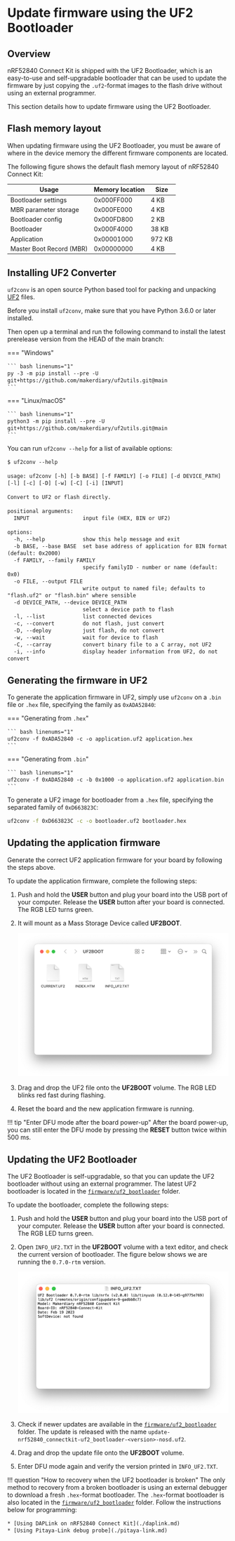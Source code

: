 # Update firmware using the UF2 Bootloader

## Overview

nRF52840 Connect Kit is shipped with the UF2 Bootloader, which is an easy-to-use and self-upgradable bootloader that can be used to update the firmware by just copying the `.uf2`-format images to the flash drive without using an external programmer.

This section details how to update firmware using the UF2 Bootloader.

## Flash memory layout

When updating firmware using the UF2 Bootloader, you must be aware of where in the device memory the different firmware components are located.

The following figure shows the default flash memory layout of nRF52840 Connect Kit:

| Usage                    | Memory location | Size   |
|--------------------------|-----------------|--------|
| Bootloader settings      | 0x000FF000      | 4 KB   |
| MBR parameter storage    | 0x000FE000      | 4 KB   |
| Bootloader config        | 0x000FD800      | 2 KB   |
| Bootloader               | 0x000F4000      | 38 KB  |
| Application              | 0x00001000      | 972 KB |
| Master Boot Record (MBR) | 0x00000000      | 4 KB   |

## Installing UF2 Converter

`uf2conv` is an open source Python based tool for packing and unpacking [UF2](https://github.com/microsoft/uf2) files.

Before you install `uf2conv`, make sure that you have Python 3.6.0 or later installed. 

Then open up a terminal and run the following command to install the latest prerelease version from the HEAD of the main branch:

=== "Windows"

    ``` bash linenums="1"
    py -3 -m pip install --pre -U git+https://github.com/makerdiary/uf2utils.git@main
    ```

=== "Linux/macOS"

    ``` bash linenums="1"
    python3 -m pip install --pre -U git+https://github.com/makerdiary/uf2utils.git@main
    ```

You can run `uf2conv --help` for a list of available options:

``` { .bash .no-copy linenums="1" }
$ uf2conv --help

usage: uf2conv [-h] [-b BASE] [-f FAMILY] [-o FILE] [-d DEVICE_PATH] [-l] [-c] [-D] [-w] [-C] [-i] [INPUT]

Convert to UF2 or flash directly.

positional arguments:
  INPUT                 input file (HEX, BIN or UF2)

options:
  -h, --help            show this help message and exit
  -b BASE, --base BASE  set base address of application for BIN format (default: 0x2000)
  -f FAMILY, --family FAMILY
                        specify familyID - number or name (default: 0x0)
  -o FILE, --output FILE
                        write output to named file; defaults to "flash.uf2" or "flash.bin" where sensible
  -d DEVICE_PATH, --device DEVICE_PATH
                        select a device path to flash
  -l, --list            list connected devices
  -c, --convert         do not flash, just convert
  -D, --deploy          just flash, do not convert
  -w, --wait            wait for device to flash
  -C, --carray          convert binary file to a C array, not UF2
  -i, --info            display header information from UF2, do not convert

```

## Generating the firmware in UF2

To generate the application firmware in UF2, simply use `uf2conv` on a `.bin` file or `.hex` file, specifying the family as `0xADA52840`:

=== "Generating from `.hex`"

    ``` bash linenums="1"
    uf2conv -f 0xADA52840 -c -o application.uf2 application.hex
    ```

=== "Generating from `.bin`"

    ``` bash linenums="1"
    uf2conv -f 0xADA52840 -c -b 0x1000 -o application.uf2 application.bin
    ```

To generate a UF2 image for bootloader from a `.hex` file, specifying the separated family of `0xD663823C`:

``` bash linenums="1"
uf2conv -f 0xD663823C -c -o bootloader.uf2 bootloader.hex
```

## Updating the application firmware

Generate the correct UF2 application firmware for your board by following the steps above.

To update the application firmware, complete the following steps:

1. Push and hold the __USER__ button and plug your board into the USB port of your computer. Release the __USER__ button after your board is connected. The RGB LED turns green.

2. It will mount as a Mass Storage Device called __UF2BOOT__.

    ![](../assets/images/uf2boot_volume.png)

3. Drag and drop the UF2 file onto the __UF2BOOT__ volume. The RGB LED blinks red fast during flashing.

4. Reset the board and the new application firmware is running.

!!! tip "Enter DFU mode after the board power-up"
    After the board power-up, you can still enter the DFU mode by pressing the __RESET__ button twice within 500 ms.

## Updating the UF2 Bootloader

The UF2 Bootloader is self-upgradable, so that you can update the UF2 bootloader without using an external programmer. The latest UF2 bootloader is located in the [`firmware/uf2_bootloader`](https://github.com/makerdiary/nrf52840-connectkit/tree/main/firmware/uf2_bootloader) folder.

To update the bootloader, complete the following steps:

1. Push and hold the __USER__ button and plug your board into the USB port of your computer. Release the __USER__ button after your board is connected. The RGB LED turns green.

2. Open `INFO_UF2.TXT` in the __UF2BOOT__ volume with a text editor, and check the current version of bootloader. The figure below shows we are running the `0.7.0-rtm` version.

    ![](../assets/images/current_uf2_info.png)

3. Check if newer updates are available in the [`firmware/uf2_bootloader`](https://github.com/makerdiary/nrf52840-connectkit/tree/main/firmware/uf2_bootloader) folder. The update is released with the name `update-nrf52840_connectkit-uf2_bootloader-<version>-nosd.uf2`.

4. Drag and drop the update file onto the __UF2BOOT__ volume.

5. Enter DFU mode again and verify the version printed in `INFO_UF2.TXT`.

!!! question "How to recovery when the UF2 bootloader is broken"
    The only method to recovery from a broken bootloader is using an external debugger to download a fresh `.hex`-format bootloader. The `.hex`-format bootloader is also located in the [`firmware/uf2_bootloader`](https://github.com/makerdiary/nrf52840-connectkit/tree/main/firmware/uf2_bootloader) folder. Follow the instructions below for programming:
    
    * [Using DAPLink on nRF52840 Connect Kit](./daplink.md)
    * [Using Pitaya-Link debug probe](./pitaya-link.md)
